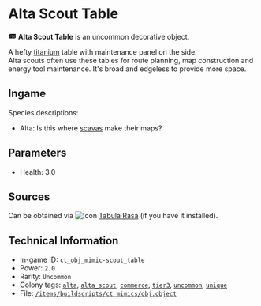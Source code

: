 # Alta Scout Table

<img src="https://raw.githubusercontent.com/Ceterai/Enternia/main/objects/alta/eds/decorative/table/icon.png" alt="Alta Scout Table icon" loading="lazy" width="auto" height="16px"/> **Alta Scout Table** is an uncommon decorative object.

A hefty [titanium](https://ceterai.github.io/MyEnternia/Wiki/Tags/Titanium) table with maintenance panel on the side.  
Alta scouts often use these tables for route planning, map construction and energy tool maintenance. It's broad and edgeless to provide more space.

## Ingame

Species descriptions:

- Alta: Is this where [scavas](https://ceterai.github.io/MyEnternia/Wiki/scavas) make their maps?

## Parameters

- Health: 3.0

## Sources

Can be obtained via <img src="https://steamuserimages-a.akamaihd.net/ugc/263843960696222713/3EC9A7C005541F7D577EBCB8C5736B4EFC9973D6/" alt="icon" width="8" height="12"/> [Tabula Rasa](https://community.playstarbound.com/resources/the-tabula-rasa.3222/) (if you have it installed).

## Technical Information

- In-game ID: `ct_obj_mimic-scout_table`
- Power: `2.0`
- Rarity: `Uncommon`
- Colony tags: [`alta`](https://ceterai.github.io/MyEnternia/Wiki/Tags/Alta), [`alta_scout`](https://ceterai.github.io/MyEnternia/Wiki/Tags/AltaScout), [`commerce`](https://ceterai.github.io/MyEnternia/Wiki/Tags/Commerce), [`tier3`](https://ceterai.github.io/MyEnternia/Wiki/Tags/Tier3), [`uncommon`](https://ceterai.github.io/MyEnternia/Wiki/Tags/Uncommon), [`unique`](https://ceterai.github.io/MyEnternia/Wiki/Tags/Unique)
- File: [`/items/buildscripts/ct_mimics/obj.object`](https://github.com/Ceterai/Enternia/blob/main/items/buildscripts/ct_mimics/obj.object)
